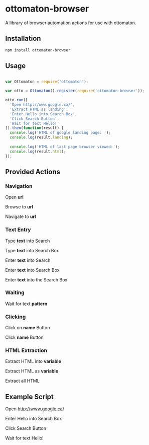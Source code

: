 # ottomaton-browser

A library of browser automation actions for use with ottomaton.

## Installation

```bash
npm install ottomaton-browser
```

## Usage

```js

var Ottomaton = require('ottomaton');

var otto = Ottomaton().register(require('ottomaton-browser'));

otto.run([
  'Open http://www.google.ca/',
  'Extract HTML as landing',
  'Enter Hello into Search Box',
  'Click Search Button',
  'Wait for text Hello!'
]).then(function(result) {
  console.log('HTML of google landing page: ');
  console.log(result.landing);
  
  console.log('HTML of last page browser viewed:');
  console.log(result.html);
});
```

## Provided Actions

### Navigation

Open **url**

Browse to **url**

Navigate to **url**

### Text Entry

Type **text** into Search

Type **text** into Search Box

Enter **text** into Search

Enter **text** into Search Box

Enter **text** into the Search Box

### Waiting

Wait for text **pattern**

### Clicking

Click on **name** Button

Click **name** Button

### HTML Extraction

Extract HTML into **variable**

Extract HTML as **variable**

Extract all HTML


## Example Script

Open http://www.google.ca/

Enter Hello into Search Box

Click Search Button

Wait for text Hello!
 



